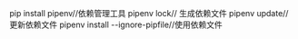 pip install pipenv//依赖管理工具
pipenv lock// 生成依赖文件
pipenv update// 更新依赖文件
pipenv install --ignore-pipfile//使用依赖文件


